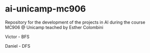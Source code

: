 # ai-unicamp-mc906
Repository for the development of the projects in AI during the course MC906 @ Unicamp teached by Esther Colombini

Victor - BFS

Daniel - DFS
